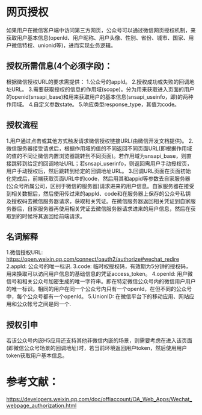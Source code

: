 # 网页授权
如果用户在微信客户端中访问第三方网页，公众号可以通过微信网页授权机制，来获取用户基本信息(openId、用户昵称、用户头像、性别、省份、城市、国家、用户微信特权、unionid等)，进而实现业务逻辑。

## 授权所需信息(4个必须字段)：
  根据微信授权URL的要求需提供：
  1.公众号的appId。
  2.授权成功或失败的回调地址URL。
  3.需要获取授权的信息的作用域(scope)。分为用来获取进入页面的用户的openid(snsapi_base)和用来获取用户的基本信息(snsapi_useinfo，即)的两种作用域。
  4.自定义参数state。
  5.响应类型response_type，其值为code。

## 授权流程
  1.用户通过点击或其他方式触发请求微信授权链接URL(由微信开发文档提供)。
  2.微信服务器接受请求后，根据作用域的值的不同返回不同页面URL(即根据作用域的值的不同让微信内置浏览器跳转到不同页面)。若作用域为snsapi_base，则直接跳转到给定的回调地址URL；若snsapi_userinfo，则返回需用户手动授权页，用户手动授权后，然后跳转到给定的回调地址URL。
  3.回调URL页面在页面初始化完成后，前端获取页面URL中的code，然后用其和appid等参数去自家服务器(公众号所属公司，区别于微信的服务器)请求进来的用户信息。自家服务器在接受到相关数据后，然后使用传过来的appId、code和在服务器上保存的公众号私钥及授权码去微信服务器请求，获取相关凭证。在微信服务器返回相关凭证到自家服务器后，自家服务器再使用相关凭证去微信服务器请求进来的用户信息，然后在获取到的时候将其返回给前端请求。
## 名词解释
  1.微信授权URL: https://open.weixin.qq.com/connect/oauth2/authorize#wechat_redire
  2.appId: 公众号的唯一标识.
  3.code: 临时权授权码，有效期为5分钟的授权码，用来换取可以访问用户信息的基础信息的凭证access_token。
  4.openId: 用户微信号和相关公众号加密生成的唯一字符串。即在特定微信公众号内的微信用户用户的唯一标识。相同的用户在同一个公众号内只有一个openId，在但不同的公众号中，每个公众号都有一个openId。
  5.UnionID: 在微信平台下的移动应用、网站应用和公众帐号之间是同一个.

## 授权引申
  若该公众号内嵌H5应用还支持其他非微信内嵌的场景，则需要考虑在进入该页面(即微信公众号场景的回调地址)时，若当前环境返回用户token，然后使用用户token获取用户基本信息。  

# 参考文献：
https://developers.weixin.qq.com/doc/offiaccount/OA_Web_Apps/Wechat_webpage_authorization.html
